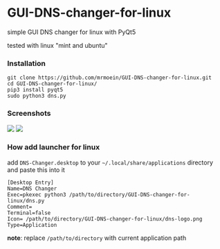 # GUI-DNS-changer-for-linux
simple GUI DNS changer for linux with PyQt5

tested with linux "mint and ubuntu"

### Installation
```
git clone https://github.com/mrmoein/GUI-DNS-changer-for-linux.git
cd GUI-DNS-changer-for-linux/
pip3 install pyqt5
sudo python3 dns.py
```

### Screenshots
![](https://uupload.ir/files/ats0_screenshot-1.png)
![](https://uupload.ir/files/cnn4_screenshot-2.png)

### How add launcher for linux
add `DNS-Changer.desktop` to your `~/.local/share/applications` directory and paste this into it
```
[Desktop Entry]
Name=DNS Changer
Exec=pkexec python3 /path/to/directory/GUI-DNS-changer-for-linux/dns.py
Comment=
Terminal=false
Icon= /path/to/directory/GUI-DNS-changer-for-linux/dns-logo.png
Type=Application
```
**note**: replace `/path/to/directory` with current application path

